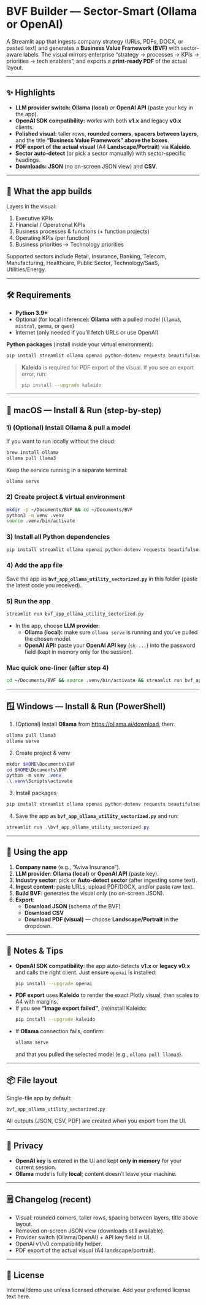 # BVF Builder — Sector-Smart (Ollama or OpenAI)

A Streamlit app that ingests company strategy (URLs, PDFs, DOCX, or pasted text) and generates a **Business Value Framework (BVF)** with sector-aware labels. The visual mirrors enterprise “strategy → processes → KPIs → priorities → tech enablers”, and exports a **print-ready PDF** of the actual layout.

---

## ✨ Highlights

- **LLM provider switch:** **Ollama (local)** *or* **OpenAI API** (paste your key in the app).
- **OpenAI SDK compatibility:** works with both **v1.x** and legacy **v0.x** clients.
- **Polished visual:** taller rows, **rounded corners**, **spacers between layers**, and the title **“Business Value Framework” above the boxes**.
- **PDF export of the actual visual** (A4 **Landscape/Portrait**) via **Kaleido**.
- **Sector auto-detect** (or pick a sector manually) with sector-specific headings.
- **Downloads:** **JSON** (no on-screen JSON view) and **CSV**.

---

## 🧩 What the app builds

Layers in the visual:

1) Executive KPIs  
2) Financial / Operational KPIs  
3) Business processes & functions (+ function projects)  
4) Operating KPIs (per function)  
5) Business priorities → Technology priorities

Supported sectors include Retail, Insurance, Banking, Telecom, Manufacturing, Healthcare, Public Sector, Technology/SaaS, Utilities/Energy.

---

## 🛠️ Requirements

- **Python 3.9+**
- Optional (for local inference): **Ollama** with a pulled model (`llama3`, `mistral`, `gemma`, or `qwen`)
- Internet (only needed if you’ll fetch URLs or use OpenAI)

**Python packages** (install inside your virtual environment):
```bash
pip install streamlit ollama openai python-dotenv requests beautifulsoup4 lxml readability-lxml pdfminer.six plotly pandas pillow python-docx reportlab kaleido
```

> **Kaleido** is required for PDF export of the visual. If you see an export error, run:
> ```bash
> pip install --upgrade kaleido
> ```

---

## 🍏 macOS — Install & Run (step-by-step)

### 1) (Optional) Install Ollama & pull a model
If you want to run locally without the cloud:
```bash
brew install ollama
ollama pull llama3
```
Keep the service running in a separate terminal:
```bash
ollama serve
```

### 2) Create project & virtual environment
```bash
mkdir -p ~/Documents/BVF && cd ~/Documents/BVF
python3 -m venv .venv
source .venv/bin/activate
```

### 3) Install all Python dependencies
```bash
pip install streamlit ollama openai python-dotenv requests beautifulsoup4 lxml readability-lxml pdfminer.six plotly pandas pillow python-docx reportlab kaleido
```

### 4) Add the app file
Save the app as **`bvf_app_ollama_utility_sectorized.py`** in this folder (paste the latest code you received).

### 5) Run the app
```bash
streamlit run bvf_app_ollama_utility_sectorized.py
```

- In the app, choose **LLM provider**:
  - **Ollama (local):** make sure `ollama serve` is running and you’ve pulled the chosen model.
  - **OpenAI API:** paste your **OpenAI API key** (`sk-...`) into the password field (kept in memory only for the session).

### Mac quick one-liner (after step 4)
```bash
cd ~/Documents/BVF && source .venv/bin/activate && streamlit run bvf_app_ollama_utility_sectorized.py
```

---

## 🪟 Windows — Install & Run (PowerShell)

1) (Optional) Install **Ollama** from https://ollama.ai/download, then:
```powershell
ollama pull llama3
ollama serve
```

2) Create project & venv
```powershell
mkdir $HOME\Documents\BVF
cd $HOME\Documents\BVF
python -m venv .venv
.\.venv\Scripts\activate
```

3) Install packages
```powershell
pip install streamlit ollama openai python-dotenv requests beautifulsoup4 lxml readability-lxml pdfminer.six plotly pandas pillow python-docx reportlab kaleido
```

4) Save the app as **`bvf_app_ollama_utility_sectorized.py`** and run:
```powershell
streamlit run .\bvf_app_ollama_utility_sectorized.py
```

---

## 🚀 Using the app

1) **Company name** (e.g., “Aviva Insurance”).  
2) **LLM provider**: **Ollama (local)** or **OpenAI API** (paste key).  
3) **Industry sector**: pick or **Auto-detect sector** (after ingesting some text).  
4) **Ingest content**: paste URLs, upload PDF/DOCX, and/or paste raw text.  
5) **Build BVF**: generates the visual only (no on-screen JSON).  
6) **Export**:
   - **Download JSON** (schema of the BVF)
   - **Download CSV**
   - **Download PDF (visual)** — choose **Landscape/Portrait** in the dropdown.

---

## 🔧 Notes & Tips

- **OpenAI SDK compatibility**: the app auto-detects **v1.x** or **legacy v0.x** and calls the right client. Just ensure `openai` is installed:
  ```bash
  pip install --upgrade openai
  ```
- **PDF export** uses **Kaleido** to render the exact Plotly visual, then scales to A4 with margins.
- If you see **“Image export failed”**, (re)install Kaleido:
  ```bash
  pip install --upgrade kaleido
  ```
- If **Ollama** connection fails, confirm:
  ```bash
  ollama serve
  ```
  and that you pulled the selected model (e.g., `ollama pull llama3`).

---

## 📦 File layout

Single-file app by default:
```
bvf_app_ollama_utility_sectorized.py
```
All outputs (JSON, CSV, PDF) are created when you export from the UI.

---

## 🔐 Privacy

- **OpenAI key** is entered in the UI and kept **only in memory** for your current session.
- **Ollama** mode is fully **local**; content doesn’t leave your machine.

---

## 🗒️ Changelog (recent)

- Visual: rounded corners, taller rows, spacing between layers, title above layout.
- Removed on-screen JSON view (downloads still available).
- Provider switch (Ollama/OpenAI) + API key field in UI.
- OpenAI v1/v0 compatibility helper.
- PDF export of the actual visual (A4 landscape/portrait).

---

## 📄 License

Internal/demo use unless licensed otherwise. Add your preferred license text here.
